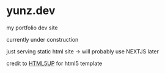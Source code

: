 # yunz.dev
my portfolio dev site

currently under construction

just serving static html site
-> will probably use NEXTJS later

credit to [HTML5UP](https://html5up.net/) for html5 template

